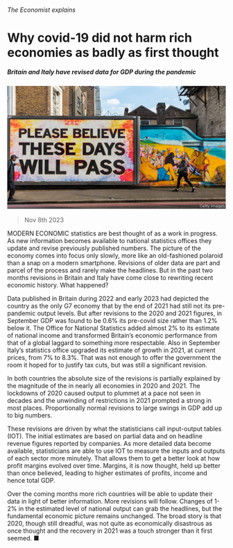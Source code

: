###### The Economist explains

# Why covid-19 did not harm rich economies as badly as first thought 

##### Britain and Italy have revised data for GDP during the pandemic 

![image](images/20231111_BLP505.jpg) 

> Nov 8th 2023 

MODERN ECONOMIC statistics are best thought of as a work in progress. As new information becomes available to national statistics offices they update and revise previously published numbers. The picture of the economy comes into focus only slowly, more like an old-fashioned polaroid than a snap on a modern smartphone. Revisions of older data are part and parcel of the process and rarely make the headlines. But in the past two months revisions in Britain and Italy have come close to rewriting recent economic history. What happened?

Data published in Britain during 2022 and early 2023 had depicted the country as the only G7 economy that by the end of 2021 had still not  its pre-pandemic output levels. But after revisions to the 2020 and 2021 figures, in September GDP was found to be 0.6%  its pre-covid size rather than 1.2% below it. The Office for National Statistics added almost 2% to its estimate of national income and transformed Britain’s economic performance from that of a global laggard to something more respectable. Also in September Italy’s statistics office upgraded its estimate of growth in 2021, at current prices, from 7% to 8.3%. That was not enough to offer the government the room it hoped for to justify tax cuts, but was still a significant revision.

In both countries the absolute size of the revisions is partially explained by the magnitude of the  in nearly all economies in 2020 and 2021. The lockdowns of 2020 caused output to plummet at a pace not seen in decades and the unwinding of restrictions in 2021 prompted a strong  in most places. Proportionally normal revisions to large swings in GDP add up to big numbers.

These revisions are driven by what the statisticians call input-output tables (IOT). The initial estimates are based on partial data and on headline revenue figures reported by companies. As more detailed data become available, statisticians are able to use IOT to measure the inputs and outputs of each sector more minutely. That allows them to get a better look at how profit margins evolved over time. Margins, it is now thought, held up better than once believed, leading to higher estimates of profits, income and hence total GDP.

Over the coming months more rich countries will be able to update their data in light of better information. More revisions will follow. Changes of 1-2% in the estimated level of national output can grab the headlines, but the fundamental economic picture remains unchanged. The broad story is that 2020, though still dreadful, was not quite as economically disastrous as once thought and the recovery in 2021 was a touch stronger than it first seemed. ■


